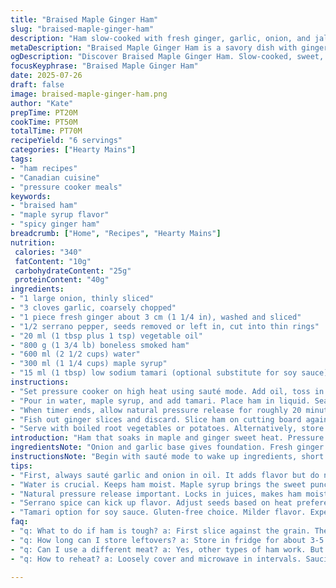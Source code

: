 ```yaml
---
title: "Braised Maple Ginger Ham"
slug: "braised-maple-ginger-ham"
description: "Ham slow-cooked with fresh ginger, garlic, onion, and jalapeño, sweetened with maple syrup and balanced with soy sauce. Uses reduced sodium soy for less salt. Cooked in a pressure cooker on meat setting, letting flavors meld. Ginger removed before serving. Goes well with boiled potatoes or can be stored with sauce in fridge. Cooking times and amounts adjusted for variation. Mix of sweet, spicy, and savory."
metaDescription: "Braised Maple Ginger Ham is a savory dish with ginger, garlic, and sweet maple syrup. Perfect for a comforting meal with a kick."
ogDescription: "Discover Braised Maple Ginger Ham. Slow-cooked, sweet, spicy flavors blend for a delicious main dish. Great for family meals and leftovers."
focusKeyphrase: "Braised Maple Ginger Ham"
date: 2025-07-26
draft: false
image: braised-maple-ginger-ham.png
author: "Kate"
prepTime: PT20M
cookTime: PT50M
totalTime: PT70M
recipeYield: "6 servings"
categories: ["Hearty Mains"]
tags:
- "ham recipes"
- "Canadian cuisine"
- "pressure cooker meals"
keywords:
- "braised ham"
- "maple syrup flavor"
- "spicy ginger ham"
breadcrumb: ["Home", "Recipes", "Hearty Mains"]
nutrition: 
 calories: "340"
 fatContent: "10g"
 carbohydrateContent: "25g"
 proteinContent: "40g"
ingredients:
- "1 large onion, thinly sliced"
- "3 cloves garlic, coarsely chopped"
- "1 piece fresh ginger about 3 cm (1 1/4 in), washed and sliced"
- "1/2 serrano pepper, seeds removed or left in, cut into thin rings"
- "20 ml (1 tbsp plus 1 tsp) vegetable oil"
- "800 g (1 3/4 lb) boneless smoked ham"
- "600 ml (2 1/2 cups) water"
- "300 ml (1 1/4 cups) maple syrup"
- "15 ml (1 tbsp) low sodium tamari (optional substitute for soy sauce)"
instructions:
- "Set pressure cooker on high heat using sauté mode. Add oil, toss in onion, garlic, sliced ginger, and serrano. Cook briefly until onion softens, about 3 minutes."
- "Pour in water, maple syrup, and add tamari. Place ham in liquid. Seal lid securely. Select meat setting, adjust to 50 minutes."
- "When timer ends, allow natural pressure release for roughly 20 minutes. Open lid carefully."
- "Fish out ginger slices and discard. Slice ham on cutting board against grain."
- "Serve with boiled root vegetables or potatoes. Alternatively, store ham with sauce in sealed container, let cool slightly, refrigerate."
introduction: "Ham that soaks in maple and ginger sweet heat. Pressure cooker cuts wait but builds layers. Onion, garlic, serrano kick sharp notes, sliced ginger gives fresh punch. Sweet syrup thickening sauce with watery broth. Slow pressure melds smoke and spice. Remove fiery spikes before serving. Cool and serve with plain sides. Store leftovers for days. Endless repeat meals. No fuss. Just punchy savory sweet balance."
ingredientsNote: "Onion and garlic base gives foundation. Fresh ginger key to zing, thicker slices release flavor during cooking but easy to fish out. Serrano pepper replaces jalapeño, a sharper heat, seeds adjustable for spice. Oil quantity slightly increased to help sauté soften aromatics faster. Ham size nudged up, water and maple syrup amounts bumped to keep good braise level, ensuring liquid covers most ham. Low sodium tamari option for soy sauce, milder and gluten-free alternative if needed."
instructionsNote: "Begin with sauté mode to wake up ingredients, short 3-minute sauté flushed with oil, not brown. Add liquids and ham after to avoid burning. Slightly longer meat setting at 50 minutes for this larger ham piece ensures tenderness and full absorption of flavors. Natural pressure release preferred to keep meat juicy. Ginger removed after cooking to stop getting too bitter. Slice against grain for ease. Serve or refrigerate with sauce to lock moisture and depth. No stirring while cooking to keep meat intact."
tips:
- "First, always sauté garlic and onion in oil. It adds flavor but do not brown too much. Just enough to soften them. Ginger slices strong. Small or thick. Either works, discard later."
- "Water is crucial. Keeps ham moist. Maple syrup brings the sweet punch. Adjust ratios for smaller or larger hams. Lock flavor by packing in liquid, cover meat well."
- "Natural pressure release important. Locks in juices, makes ham moist. Slice against the grain for tender bites. Easy to chew. Serving ideas, root veggies go great. Store in sealed container."
- "Serrano spice can kick up flavor. Adjust seeds based on heat preference. Plan for leftovers, refrigerate with sauce. Keeps meat tender and flavorful. Perfect for meals later."
- "Tamari option for soy sauce. Gluten-free choice. Milder flavor. Experiment with spices during prep. Add more or less to fit your taste. Always taste sauce before serving."
faq:
- "q: What to do if ham is tough? a: First slice against the grain. Then try pressure cooking longer. Not all hams are same. Some need more time."
- "q: How long can I store leftovers? a: Store in fridge for about 3-5 days. Consider freezing for longer life. Remove sauce for quicker reheating. Keep in airtight containers."
- "q: Can I use a different meat? a: Yes, other types of ham work. But check cooking times. Here, the recipe shines with smoked ham. Flavor develops in braising."
- "q: How to reheat? a: Loosely cover and microwave in intervals. Saucing helps. Avoid drying out. Use stovetop to reheat with sauce. Toss together gently."

---
```

